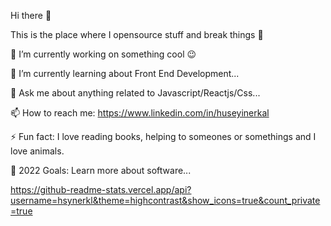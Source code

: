  Hi there 👋


This is the place where I opensource stuff and break things 🤣

🔭 I’m currently working on something cool 😉

🌱 I’m currently learning about Front End Development...

💬 Ask me about anything related to Javascript/Reactjs/Css...

📫 How to reach me: https://www.linkedin.com/in/huseyinerkal

⚡ Fun fact: I love reading books, helping to someones or somethings and I love animals.

🥅 2022 Goals: Learn more about software...



https://github-readme-stats.vercel.app/api?username=hsynerkl&theme=highcontrast&show_icons=true&count_private=true
